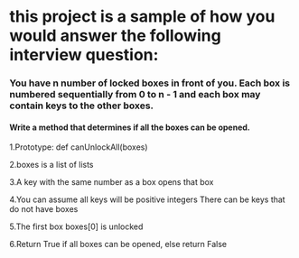 # this project is a sample of how you would answer the following interview question:


### You have n number of locked boxes in front of you. Each box is numbered sequentially from 0 to n - 1 and each box may contain keys to the other boxes.

#### Write a method that determines if all the boxes can be opened.

1.Prototype: def canUnlockAll(boxes)

2.boxes is a list of lists

3.A key with the same number as a box opens that box

4.You can assume all keys will be positive integers
  There can be keys that do not have boxes

5.The first box boxes[0] is unlocked

6.Return True if all boxes can be opened, else return False

